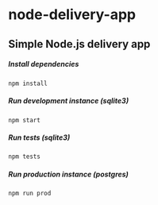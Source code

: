 # node-delivery-app
## Simple Node.js delivery app

##### Install dependencies
`npm install`

##### Run development instance (sqlite3)
`npm start`

##### Run tests (sqlite3)
`npm tests`

##### Run production instance (postgres)
`npm run prod`
